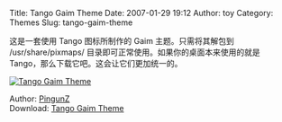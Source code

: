 Title: Tango Gaim Theme
Date: 2007-01-29 19:12
Author: toy
Category: Themes
Slug: tango-gaim-theme

这是一套使用 Tango 图标所制作的 Gaim 主题。只需将其解包到
/usr/share/pixmaps/ 目录即可正常使用。如果你的桌面本来使用的就是
Tango，那么下载它吧。这会让它们更加统一的。

[![Tango Gaim
Theme](http://i.linuxtoy.org/i/2007/01/tango_gaim_theme_s.jpeg)](http://i.linuxtoy.org/i/2007/01/tango_gaim_theme.jpeg)

Author: [PingunZ](http://pingunz.googlepages.com/)  
Download: [Tango Gaim
Theme](http://www.gnome-look.org/content/show.php?content=52325)
